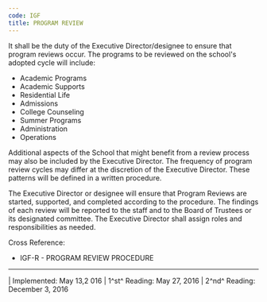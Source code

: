 ```yaml
---
code: IGF
title: PROGRAM REVIEW
---
```


It shall be the duty of the Executive Director/designee to ensure that
program reviews occur. The programs to be reviewed on the school's
adopted cycle will include:

-   Academic Programs
-   Academic Supports
-   Residential Life
-   Admissions
-   College Counseling
-   Summer Programs
-   Administration
-   Operations

Additional aspects of the School that might benefit from a review
process may also be included by the Executive Director. The frequency of
program review cycles may differ at the discretion of the Executive
Director. These patterns will be defined in a written procedure.

The Executive Director or designee will ensure that Program Reviews are
started, supported, and completed according to the procedure. The
findings of each review will be reported to the staff and to the Board
of Trustees or its designated committee. The Executive Director shall
assign roles and responsibilities as needed.

Cross Reference:

-   IGF-R - PROGRAM REVIEW PROCEDURE

------------------------------------------------------------------------

| Implemented: May 13,2 016
| 1^st^ Reading: May 27, 2016
| 2^nd^ Reading: December 3, 2016
